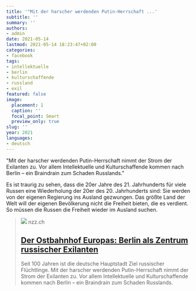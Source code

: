 ```yaml
---
title: '"Mit der harscher werdenden Putin-Herrschaft ...'
subtitle: ''
summary: ''
authors:
- admin
date: 2021-05-14
lastmod: 2021-05-14 18:23:47+02:00
categories:
- facebook
tags:
- intellektuelle
- berlin
- kulturschaffende
- russland
- exil
featured: false
image:
  placement: 1
  caption: ''
  focal_point: Smart
  preview_only: true
slug: ''
year: 2021
languages:
- deutsch
---
```


"Mit der harscher werdenden Putin-Herrschaft nimmt der Strom der Exilanten zu. Vor allem Intellektuelle und Kulturschaffende kommen nach Berlin – ein Braindrain zum Schaden Russlands."

Es ist traurig zu sehen, dass die 20er Jahre des 21. Jahrhunderts für viele Russen eine Wiederholung der 20er des 20. Jahrhunderts sind: Sie werden von der eigenen Regierung ins Ausland gezwungen. Das größte Land der Welt will der eigenen Bevölkerung nicht die Freiheit bieten, die es verdient. So müssen die Russen die Freiheit wieder im Ausland suchen.
> [![](https://img.nzz.ch/2021/5/7/9cd7a4cb-2458-4c8a-b25f-d0c13d91132f.jpeg?width=1200&height=675&fit=bound&quality=75&auto=webp&crop=6474,3642,x0,y337&wmark=nzz)](https://www.nzz.ch/international/ostbahnhof-europas-berlin-wird-wieder-zentrum-russischer-exilanten-ld.1623666)
> nzz.ch
> ## [Der Ostbahnhof Europas: Berlin als Zentrum russischer Exilanten](https://www.nzz.ch/international/ostbahnhof-europas-berlin-wird-wieder-zentrum-russischer-exilanten-ld.1623666)
>
>Seit 100 Jahren ist die deutsche Hauptstadt Ziel russischer Flüchtlinge. Mit der harscher werdenden Putin-Herrschaft nimmt der Strom der Exilanten zu. Vor allem Intellektuelle und Kulturschaffende kommen nach Berlin – ein Braindrain zum Schaden Russlands.